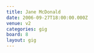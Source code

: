 ```yaml
---
title: Jane McDonald
date: 2006-09-27T18:00:00.000Z
venue: v2
categories: gig
board: 8
layout: gig
---
```

